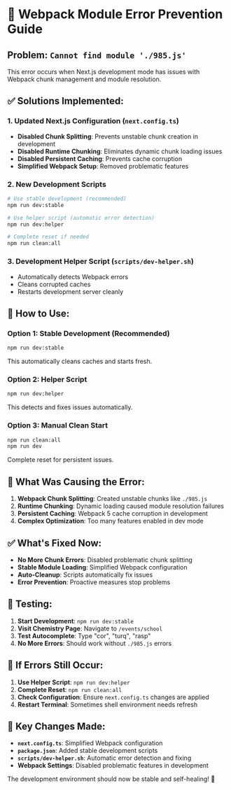 # 🚫 Webpack Module Error Prevention Guide

## **Problem: `Cannot find module './985.js'`**

This error occurs when Next.js development mode has issues with Webpack chunk management and module resolution.

## **✅ Solutions Implemented:**

### **1. Updated Next.js Configuration (`next.config.ts`)**
- **Disabled Chunk Splitting**: Prevents unstable chunk creation in development
- **Disabled Runtime Chunking**: Eliminates dynamic chunk loading issues
- **Disabled Persistent Caching**: Prevents cache corruption
- **Simplified Webpack Setup**: Removed problematic features

### **2. New Development Scripts**
```bash
# Use stable development (recommended)
npm run dev:stable

# Use helper script (automatic error detection)
npm run dev:helper

# Complete reset if needed
npm run clean:all
```

### **3. Development Helper Script (`scripts/dev-helper.sh`)**
- Automatically detects Webpack errors
- Cleans corrupted caches
- Restarts development server cleanly

## **🔧 How to Use:**

### **Option 1: Stable Development (Recommended)**
```bash
npm run dev:stable
```
This automatically cleans caches and starts fresh.

### **Option 2: Helper Script**
```bash
npm run dev:helper
```
This detects and fixes issues automatically.

### **Option 3: Manual Clean Start**
```bash
npm run clean:all
npm run dev
```
Complete reset for persistent issues.

## **🚫 What Was Causing the Error:**

1. **Webpack Chunk Splitting**: Created unstable chunks like `./985.js`
2. **Runtime Chunking**: Dynamic loading caused module resolution failures
3. **Persistent Caching**: Webpack 5 cache corruption in development
4. **Complex Optimization**: Too many features enabled in dev mode

## **✅ What's Fixed Now:**

- **No More Chunk Errors**: Disabled problematic chunk splitting
- **Stable Module Loading**: Simplified Webpack configuration
- **Auto-Cleanup**: Scripts automatically fix issues
- **Error Prevention**: Proactive measures stop problems

## **🧪 Testing:**

1. **Start Development**: `npm run dev:stable`
2. **Visit Chemistry Page**: Navigate to `/events/school`
3. **Test Autocomplete**: Type "cor", "turq", "rasp"
4. **No More Errors**: Should work without `./985.js` errors

## **📝 If Errors Still Occur:**

1. **Use Helper Script**: `npm run dev:helper`
2. **Complete Reset**: `npm run clean:all`
3. **Check Configuration**: Ensure `next.config.ts` changes are applied
4. **Restart Terminal**: Sometimes shell environment needs refresh

## **🎯 Key Changes Made:**

- **`next.config.ts`**: Simplified Webpack configuration
- **`package.json`**: Added stable development scripts
- **`scripts/dev-helper.sh`**: Automatic error detection and fixing
- **Webpack Settings**: Disabled problematic features in development

The development environment should now be stable and self-healing! 🎉
